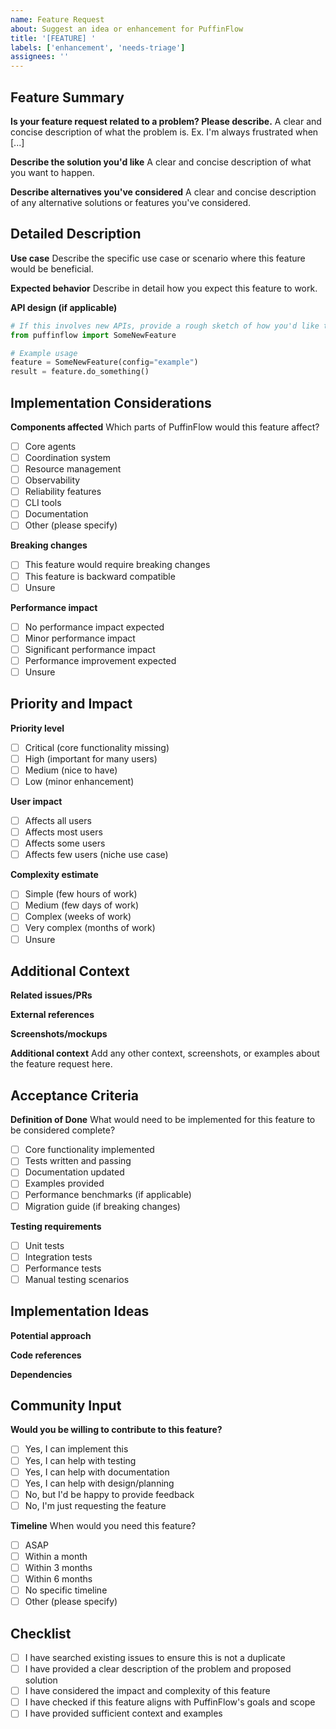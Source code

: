 ```yaml
---
name: Feature Request
about: Suggest an idea or enhancement for PuffinFlow
title: '[FEATURE] '
labels: ['enhancement', 'needs-triage']
assignees: ''
---
```


## Feature Summary

**Is your feature request related to a problem? Please describe.**
A clear and concise description of what the problem is. Ex. I'm always frustrated when [...]

**Describe the solution you'd like**
A clear and concise description of what you want to happen.

**Describe alternatives you've considered**
A clear and concise description of any alternative solutions or features you've considered.

## Detailed Description

**Use case**
Describe the specific use case or scenario where this feature would be beneficial.

**Expected behavior**
Describe in detail how you expect this feature to work.

**API design (if applicable)**
```python
# If this involves new APIs, provide a rough sketch of how you'd like them to work
from puffinflow import SomeNewFeature

# Example usage
feature = SomeNewFeature(config="example")
result = feature.do_something()
```

## Implementation Considerations

**Components affected**
Which parts of PuffinFlow would this feature affect?
- [ ] Core agents
- [ ] Coordination system
- [ ] Resource management
- [ ] Observability
- [ ] Reliability features
- [ ] CLI tools
- [ ] Documentation
- [ ] Other (please specify)

**Breaking changes**
- [ ] This feature would require breaking changes
- [ ] This feature is backward compatible
- [ ] Unsure

**Performance impact**
- [ ] No performance impact expected
- [ ] Minor performance impact
- [ ] Significant performance impact
- [ ] Performance improvement expected
- [ ] Unsure

## Priority and Impact

**Priority level**
- [ ] Critical (core functionality missing)
- [ ] High (important for many users)
- [ ] Medium (nice to have)
- [ ] Low (minor enhancement)

**User impact**
- [ ] Affects all users
- [ ] Affects most users
- [ ] Affects some users
- [ ] Affects few users (niche use case)

**Complexity estimate**
- [ ] Simple (few hours of work)
- [ ] Medium (few days of work)
- [ ] Complex (weeks of work)
- [ ] Very complex (months of work)
- [ ] Unsure

## Additional Context

**Related issues/PRs**
<!-- Link any related issues or pull requests -->

**External references**
<!-- Links to relevant documentation, papers, or other projects -->

**Screenshots/mockups**
<!-- If applicable, add screenshots or mockups to help explain your feature -->

**Additional context**
Add any other context, screenshots, or examples about the feature request here.

## Acceptance Criteria

**Definition of Done**
What would need to be implemented for this feature to be considered complete?

- [ ] Core functionality implemented
- [ ] Tests written and passing
- [ ] Documentation updated
- [ ] Examples provided
- [ ] Performance benchmarks (if applicable)
- [ ] Migration guide (if breaking changes)

**Testing requirements**
- [ ] Unit tests
- [ ] Integration tests
- [ ] Performance tests
- [ ] Manual testing scenarios

## Implementation Ideas

**Potential approach**
<!-- If you have ideas on how this could be implemented, share them here -->

**Code references**
<!-- If you've identified specific files or functions that would need changes -->

**Dependencies**
<!-- Any new dependencies that might be required -->

## Community Input

**Would you be willing to contribute to this feature?**
- [ ] Yes, I can implement this
- [ ] Yes, I can help with testing
- [ ] Yes, I can help with documentation
- [ ] Yes, I can help with design/planning
- [ ] No, but I'd be happy to provide feedback
- [ ] No, I'm just requesting the feature

**Timeline**
When would you need this feature?
- [ ] ASAP
- [ ] Within a month
- [ ] Within 3 months
- [ ] Within 6 months
- [ ] No specific timeline
- [ ] Other (please specify)

## Checklist

- [ ] I have searched existing issues to ensure this is not a duplicate
- [ ] I have provided a clear description of the problem and proposed solution
- [ ] I have considered the impact and complexity of this feature
- [ ] I have checked if this feature aligns with PuffinFlow's goals and scope
- [ ] I have provided sufficient context and examples